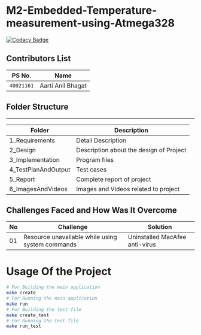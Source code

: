 # M2-Embedded-Temperature-measurement-using-Atmega328

[![Codacy Badge](https://app.codacy.com/project/badge/Grade/50d64e0288ea4df4b8176519e2730341)](https://www.codacy.com/gh/aartibhagat/M2-Embedded_Temperature-measurement-using-Atmega328/dashboard?utm_source=github.com&amp;utm_medium=referral&amp;utm_content=aartibhagat/M2-Embedded_Temperature-measurement-using-Atmega328&amp;utm_campaign=Badge_Grade)


## Contributors List
PS No. |  Name   |
---------|-------------|
`40021161` | Aarti Anil Bhagat  | 
## Folder Structure

---

| Folder            | Description                                  |
| ----------------- | -------------------------------------------- |
| 1_Requirements    | Detail Description                           |
| 2_Design          | Description about the design of Project      |
| 3_Implementation  | Program files                                |
|4_TestPlanAndOutput| Test cases                                   |
| 5_Report          | Complete report of project                   |
| 6_ImagesAndVideos | Images and Videos related to project         |

## Challenges Faced and How Was It Overcome
| No |Challenge  | Solution
|--|--|--|
| 01 |Resource unavailable while using system commands  | Uninstalled MacAfee anti-virus  |

# Usage Of the Project
```sh
# For Building the main application
make create
# For Running the main application
make run
# For Building the test file
make create_test
# For Running the test file
make run_test
```
